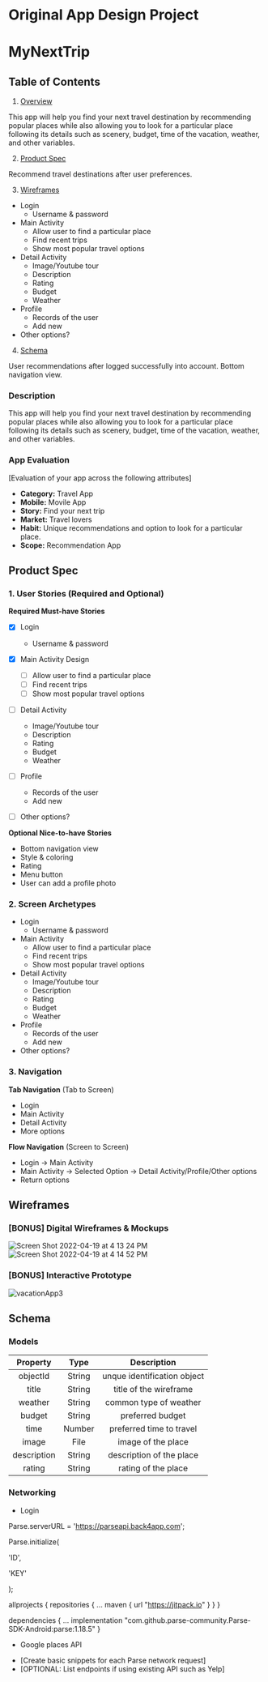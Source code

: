 Original App Design Project 
===

# MyNextTrip

## Table of Contents
1. [Overview](#Overview)

This app will help you find your next travel destination by recommending popular places while also allowing you to look for a particular place following its details such as scenery, budget, time of the vacation, weather, and other variables.


2. [Product Spec](#Product-Spec)

Recommend travel destinations after user preferences.


3. [Wireframes](#Wireframes)
* Login
   * Username & password
* Main Activity
   * Allow user to find a particular place
   * Find recent trips
   * Show most popular travel options
* Detail Activity
   * Image/Youtube tour
   * Description
   * Rating
   * Budget
   * Weather
* Profile
   * Records of the user
   * Add new
* Other options?


4. [Schema](#Schema)

User recommendations after logged successfully into account. Bottom navigation view.

### Description
This app will help you find your next travel destination by recommending popular places while also allowing you to look for a particular place following its details such as scenery, budget, time of the vacation, weather, and other variables.


### App Evaluation
[Evaluation of your app across the following attributes]
- **Category:** Travel App
- **Mobile:** Movile App
- **Story:** Find your next trip
- **Market:** Travel lovers
- **Habit:** Unique recommendations and option to look for a particular place.
- **Scope:** Recommendation App

## Product Spec

### 1. User Stories (Required and Optional)

**Required Must-have Stories**

- [x] Login
   * Username & password
- [x] Main Activity Design
   - [ ] Allow user to find a particular place
   - [ ] Find recent trips
   - [ ] Show most popular travel options
- [ ] Detail Activity
   * Image/Youtube tour
   * Description
   * Rating
   * Budget
   * Weather
- [ ] Profile
   * Records of the user
   * Add new
- [ ] Other options?


**Optional Nice-to-have Stories**

* Bottom navigation view
* Style & coloring
* Rating
* Menu button
* User can add a profile photo

### 2. Screen Archetypes

* Login
   * Username & password
* Main Activity
   * Allow user to find a particular place
   * Find recent trips
   * Show most popular travel options
* Detail Activity
   * Image/Youtube tour
   * Description
   * Rating
   * Budget
   * Weather
* Profile
   * Records of the user
   * Add new
* Other options?

### 3. Navigation

**Tab Navigation** (Tab to Screen)

* Login
* Main Activity
* Detail Activity
* More options

**Flow Navigation** (Screen to Screen)

* Login -> Main Activity
* Main Activity -> Selected Option -> Detail Activity/Profile/Other options
* Return options

## Wireframes

### [BONUS] Digital Wireframes & Mockups

![Screen Shot 2022-04-19 at 4 13 24 PM](https://user-images.githubusercontent.com/92124196/164111553-bdcec883-7249-466e-9419-6b36cfe196a6.jpg)
![Screen Shot 2022-04-19 at 4 14 52 PM](https://user-images.githubusercontent.com/92124196/164111568-4b926051-c195-44b1-ac51-4f8a0c0df16e.jpg)


### [BONUS] Interactive Prototype


![vacationApp3](https://user-images.githubusercontent.com/92124196/164111584-de4b679b-5bbe-4ca8-afc1-3aa457939841.gif)




## Schema 

### Models

| Property| Type | Description|
| :---: | :---: | :---: |
| objectId | String | unque identification object |
| title | String | title of the wireframe |
| weather | String | common type of weather |
| budget | String | preferred budget | 
| time | Number | preferred time to travel |
| image | File | image of the place |
| description | String | description of the place |
| rating | String | rating of the place|



### Networking
* Login 
  
Parse.serverURL = 'https://parseapi.back4app.com'; 
  
Parse.initialize(
  
  'ID', 
  
  'KEY' 
  
);

allprojects {
  repositories {
    ...
    maven { url "https://jitpack.io" }
  }
}
  
dependencies {
    ...
    implementation "com.github.parse-community.Parse-SDK-Android:parse:1.18.5"
}

* Google places API





- [Create basic snippets for each Parse network request]
- [OPTIONAL: List endpoints if using existing API such as Yelp]

